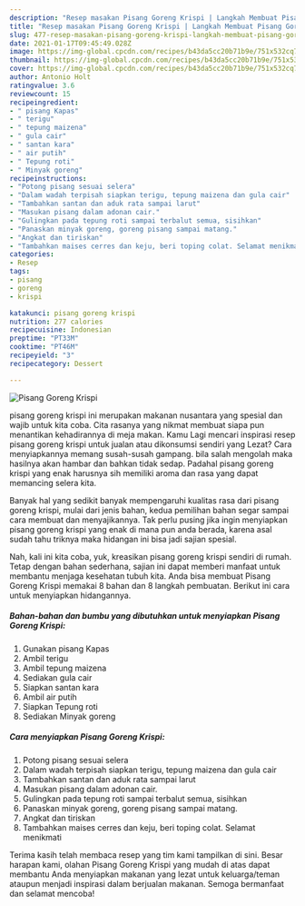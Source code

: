 ```yaml
---
description: "Resep masakan Pisang Goreng Krispi | Langkah Membuat Pisang Goreng Krispi Yang Lezat Sekali"
title: "Resep masakan Pisang Goreng Krispi | Langkah Membuat Pisang Goreng Krispi Yang Lezat Sekali"
slug: 477-resep-masakan-pisang-goreng-krispi-langkah-membuat-pisang-goreng-krispi-yang-lezat-sekali
date: 2021-01-17T09:45:49.028Z
image: https://img-global.cpcdn.com/recipes/b43da5cc20b71b9e/751x532cq70/pisang-goreng-krispi-foto-resep-utama.jpg
thumbnail: https://img-global.cpcdn.com/recipes/b43da5cc20b71b9e/751x532cq70/pisang-goreng-krispi-foto-resep-utama.jpg
cover: https://img-global.cpcdn.com/recipes/b43da5cc20b71b9e/751x532cq70/pisang-goreng-krispi-foto-resep-utama.jpg
author: Antonio Holt
ratingvalue: 3.6
reviewcount: 15
recipeingredient:
- " pisang Kapas"
- " terigu"
- " tepung maizena"
- " gula cair"
- " santan kara"
- " air putih"
- " Tepung roti"
- " Minyak goreng"
recipeinstructions:
- "Potong pisang sesuai selera"
- "Dalam wadah terpisah siapkan terigu, tepung maizena dan gula cair"
- "Tambahkan santan dan aduk rata sampai larut"
- "Masukan pisang dalam adonan cair."
- "Gulingkan pada tepung roti sampai terbalut semua, sisihkan"
- "Panaskan minyak goreng, goreng pisang sampai matang."
- "Angkat dan tiriskan"
- "Tambahkan maises cerres dan keju, beri toping colat. Selamat menikmati"
categories:
- Resep
tags:
- pisang
- goreng
- krispi

katakunci: pisang goreng krispi 
nutrition: 277 calories
recipecuisine: Indonesian
preptime: "PT33M"
cooktime: "PT46M"
recipeyield: "3"
recipecategory: Dessert

---
```



![Pisang Goreng Krispi](https://img-global.cpcdn.com/recipes/b43da5cc20b71b9e/751x532cq70/pisang-goreng-krispi-foto-resep-utama.jpg)


pisang goreng krispi ini merupakan makanan nusantara yang spesial dan wajib untuk kita coba. Cita rasanya yang nikmat membuat siapa pun menantikan kehadirannya di meja makan.
Kamu Lagi mencari inspirasi resep pisang goreng krispi untuk jualan atau dikonsumsi sendiri yang Lezat? Cara menyiapkannya memang susah-susah gampang. bila salah mengolah maka hasilnya akan hambar dan bahkan tidak sedap. Padahal pisang goreng krispi yang enak harusnya sih memiliki aroma dan rasa yang dapat memancing selera kita.



Banyak hal yang sedikit banyak mempengaruhi kualitas rasa dari pisang goreng krispi, mulai dari jenis bahan, kedua pemilihan bahan segar sampai cara membuat dan menyajikannya. Tak perlu pusing jika ingin menyiapkan pisang goreng krispi yang enak di mana pun anda berada, karena asal sudah tahu triknya maka hidangan ini bisa jadi sajian spesial.


Nah, kali ini kita coba, yuk, kreasikan pisang goreng krispi sendiri di rumah. Tetap dengan bahan sederhana, sajian ini dapat memberi manfaat untuk membantu menjaga kesehatan tubuh kita. Anda bisa membuat Pisang Goreng Krispi memakai 8 bahan dan 8 langkah pembuatan. Berikut ini cara untuk menyiapkan hidangannya.

<!--inarticleads1-->

##### Bahan-bahan dan bumbu yang dibutuhkan untuk menyiapkan Pisang Goreng Krispi:

1. Gunakan  pisang Kapas
1. Ambil  terigu
1. Ambil  tepung maizena
1. Sediakan  gula cair
1. Siapkan  santan kara
1. Ambil  air putih
1. Siapkan  Tepung roti
1. Sediakan  Minyak goreng




<!--inarticleads2-->

##### Cara menyiapkan Pisang Goreng Krispi:

1. Potong pisang sesuai selera
1. Dalam wadah terpisah siapkan terigu, tepung maizena dan gula cair
1. Tambahkan santan dan aduk rata sampai larut
1. Masukan pisang dalam adonan cair.
1. Gulingkan pada tepung roti sampai terbalut semua, sisihkan
1. Panaskan minyak goreng, goreng pisang sampai matang.
1. Angkat dan tiriskan
1. Tambahkan maises cerres dan keju, beri toping colat. Selamat menikmati




Terima kasih telah membaca resep yang tim kami tampilkan di sini. Besar harapan kami, olahan Pisang Goreng Krispi yang mudah di atas dapat membantu Anda menyiapkan makanan yang lezat untuk keluarga/teman ataupun menjadi inspirasi dalam berjualan makanan. Semoga bermanfaat dan selamat mencoba!
